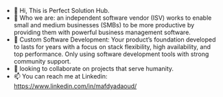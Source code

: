 - 👋 Hi, This is Perfect Solution Hub.
- 👀 Who we are: an independent software vendor (ISV) works to enable small and medium businesses (SMBs) to be more productive by providing them with powerful business management software.
- 🌱   Custom Software Development: Your product’s foundation developed to lasts for years with a focus on stack flexibility, high availability, and top performance. Only using software development tools with strong community support.
- 💞️ looking to collaborate on projects that serve humanity.
- 📫 You can reach me at Linkedin: https://www.linkedin.com/in/mafdyadaoud/

<!---
MafdyAzer/MafdyAzer is a ✨ special ✨ repository because its `README.md` (this file) appears on your GitHub profile.
You can click the Preview link to take a look at your changes.
--->
